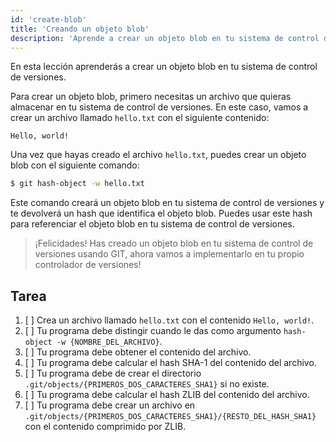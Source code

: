 ```yaml
---
id: 'create-blob'
title: 'Creando un objeto blob'
description: 'Aprende a crear un objeto blob en tu sistema de control de versiones.'
---
```


En esta lección aprenderás a crear un objeto blob en tu sistema de control de versiones.

Para crear un objeto blob, primero necesitas un archivo que quieras almacenar en tu sistema de control de versiones. En este caso, vamos a crear un archivo llamado `hello.txt` con el siguiente contenido:

```plaintext
Hello, world!
```

Una vez que hayas creado el archivo `hello.txt`, puedes crear un objeto blob con el siguiente comando:

```bash
$ git hash-object -w hello.txt
```

Este comando creará un objeto blob en tu sistema de control de versiones y te devolverá un hash que identifica el objeto blob. Puedes usar este hash para referenciar el objeto blob en tu sistema de control de versiones.

> ¡Felicidades! Has creado un objeto blob en tu sistema de control de versiones usando GIT, ahora vamos a implementarlo en tu propio controlador de versiones!

## Tarea

1. [ ] Crea un archivo llamado `hello.txt` con el contenido `Hello, world!`.
2. [ ] Tu programa debe distingir cuando le das como argumento `hash-object -w {NOMBRE_DEL_ARCHIVO}`.
3. [ ] Tu programa debe obtener el contenido del archivo.
4. [ ] Tu programa debe calcular el hash SHA-1 del contenido del archivo.
5. [ ] Tu programa debe de crear el directorio `.git/objects/{PRIMEROS_DOS_CARACTERES_SHA1}` si no existe.
6. [ ] Tu programa debe calcular el hash ZLIB del contenido del archivo.
7. [ ] Tu programa debe crear un archivo en `.git/objects/{PRIMEROS_DOS_CARACTERES_SHA1}/{RESTO_DEL_HASH_SHA1}` con el contenido comprimido por ZLIB.
